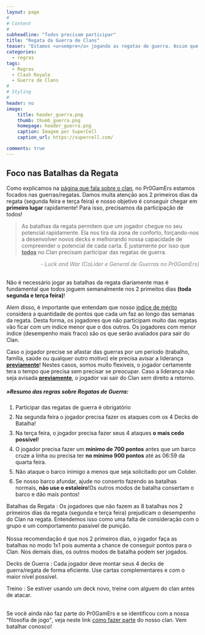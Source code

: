 ```yaml
---
layout: page
#
# Content
#
subheadline: "Todos precisam participar"
title: "Regata da Guerra de Clans"
teaser: "Estamos <u>sempre</u> jogando as regatas de guerra. Assim que acaba uma, começamos a outra."
categories:
  - regras
tags:
  - Regras
  - Clash Royale
  - Guerra de Clans
#
# Styling
#
header: no
image:
    title: header_guerra.png
    thumb: thumb_guerra.png
    homepage: header_guerra.png
    caption: Imagem por SuperCell
    caption_url: https://supercell.com/

comments: true    
---
```


## Foco nas Batalhas da Regata

Como explicamos na <a href="{{ site.url }}{{ site.baseurl }}/sobre" target="_blank">página que fala sobre o clan,</a> no Pr0GamErs estamos focados nas guerras/regatas. Damos muita atenção aos 2 primeiros dias da regata (segunda feira e terça feira) e nosso objetivo é conseguir chegar em <strong>primeiro lugar</strong> rapidamente! Para isso, precisamos da participação de todos!
<br>

> As batalhas da regata permitem que um jogador chegue no seu potencial rapidamente. Ela nos tira da zona de conforto, forçando-nos a desenvolver novos decks e melhorando nossa capacidade de compreender o potencial de cada carta. É justamente por isso que <u><strong>todos</strong></u> no Clan precisam participar das regatas de guerra.

<cite style="color: grey; font-style: italic;text-align:right;; display: block;">- Luck and War (CoLider e General de Guerras no Pr0GamErs)</cite>
<br>

Não é necessário jogar as batalhas da regata diariamente mas é fundamental que todos joguem semanalmente nos 2 primeitos dias <strong>(toda segunda e terça feira)</strong>!


Alem disso, é importante que entendam que nosso <a href="{{ site.url }}{{ site.baseurl }}/regras/indice_de_merito" target="_blank">indice de mérito</a> considera a quantidade de pontos que cada um faz ao longo das semanas da regata. Desta forma, os jogadores que não participam muito das regatas vão ficar com um índice menor que o dos outros. Os jogadores com menor índice (desempenho mais fraco) são os que serão avaliados para sair do Clan. 
 <br>

Caso o jogador precise se afastar das guerras por um período (trabalho, família, saúde ou qualquer outro motivo) ele precisa avisar a liderança <strong><u>previamente</u></strong>! Nestes casos, somos muito flexíveis, o jogador certamente tera o tempo que precisa sem precisar se preocupar. Caso a liderança não seja avisada <strong><u>previamente</u></strong>, o jogador vai sair do Clan sem direito a retorno.


##### »Resumo das regras sobre Regatas de Guerra:

<ol>
  <li style="font-size: 14px; margin-bottom: 8px">Participar das regatas de guerra é obrigatório</li>
  <li style="font-size: 14px; margin-bottom: 8px">Na segunda feira o jogador precisa fazer os ataques com os 4 Decks de Batalha!</li>
  <li style="font-size: 14px; margin-bottom: 8px">Na terça feira, o jogador precisa fazer seus 4 ataques <strong>o mais cedo possível</strong>!</li>
  <li style="font-size: 14px; margin-bottom: 8px">O jogador precisa fazer um <strong>mínimo de 700 pontos</strong> antes que um barco cruze a linha ou precisa ter <strong>no mínimo 900 pontos</strong> até as 06:59 da quarta feira.</li>
  <li style="font-size: 14px; margin-bottom: 8px">Não ataque o barco inimigo a menos que seja solicitado por um Colider.</li>
  <li style="font-size: 14px">Se nosso barco afundar, ajude no conserto fazendo as batalhas normais, <strong>não use o estaleiro</strong>!Os outros modos de batalha consertam o barco e dão mais pontos!</li>
</ol>

Batalhas da Regata
: Os jogadores que não fazem as 8 batalhas nos 2 primeiros dias da regata (segunda e terça feira) prejudicam o desempenho do Clan na regata. Entendemos isso como uma falta de consideração com o grupo e um comportamento passível de punição. <br><br>
Nossa recomendação é que nos 2 primeiros dias, o jogador faça as batalhas no modo 1x1 pois aumenta a chance de conseguir pontos para o Clan. Nos demais dias, os outros modos de batalha podem ser jogados.

Decks de Guerra
: Cada jogador deve montar seus 4 decks de guerra/regata de forma eficiente. Use cartas complementares e com o maior nível possível.

Treino
: Se estiver usando um deck novo, treine com alguem do clan antes de atacar. <br><br>

Se você ainda não faz parte do Pr0GamErs e se identificou com a nossa <q>filosofia de jogo</q>, veja neste link <a href="{{ site.url }}{{ site.baseurl }}/regras/faca_parte_do_pr0gamers" target="_blank">como fazer parte</a> do nosso clan. Vem batalhar conosco!


